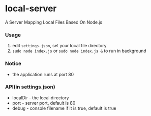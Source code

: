 # local-server
A Server Mapping Local Files Based On Node.js

### Usage

1. edit `settings.json`, set your local file directory
2. `sudo node index.js` or `sudo node index.js &` to run in background

### Notice

- the application runs at port 80

### API(in settings.json)

- localDir - the local directory
- port - server port, default is 80
- debug - console filename if it is true, default is true
